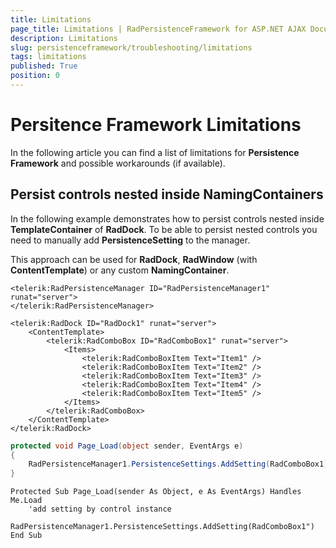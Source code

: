 ```yaml
---
title: Limitations
page_title: Limitations | RadPersistenceFramework for ASP.NET AJAX Documentation
description: Limitations
slug: persistenceframework/troubleshooting/limitations
tags: limitations
published: True
position: 0
---
```


# Persitence Framework Limitations

In the following article you can find a list of limitations for **Persistence Framework** and possible workarounds (if available).

## Persist controls nested inside NamingContainers

In the following example demonstrates how to persist controls nested inside **TemplateContainer** of **RadDock**. To be able to persist nested controls you need to manually add **PersistenceSetting** to the manager.

This approach can be used for **RadDock**, **RadWindow** (with **ContentTemplate**) or any custom **NamingContainer**.

````ASP.NET
<telerik:RadPersistenceManager ID="RadPersistenceManager1" runat="server">
</telerik:RadPersistenceManager>

<telerik:RadDock ID="RadDock1" runat="server">
	<ContentTemplate>
		<telerik:RadComboBox ID="RadComboBox1" runat="server">
			<Items>
				<telerik:RadComboBoxItem Text="Item1" />
				<telerik:RadComboBoxItem Text="Item2" />
				<telerik:RadComboBoxItem Text="Item3" />
				<telerik:RadComboBoxItem Text="Item4" />
				<telerik:RadComboBoxItem Text="Item5" />
			</Items>
		</telerik:RadComboBox>
	</ContentTemplate>
</telerik:RadDock>
````
````C#
protected void Page_Load(object sender, EventArgs e)
{
	RadPersistenceManager1.PersistenceSettings.AddSetting(RadComboBox1);//add setting by control instance
}
````
````VB
Protected Sub Page_Load(sender As Object, e As EventArgs) Handles Me.Load
	'add setting by control instance
	RadPersistenceManager1.PersistenceSettings.AddSetting(RadComboBox1")
End Sub
````


 
